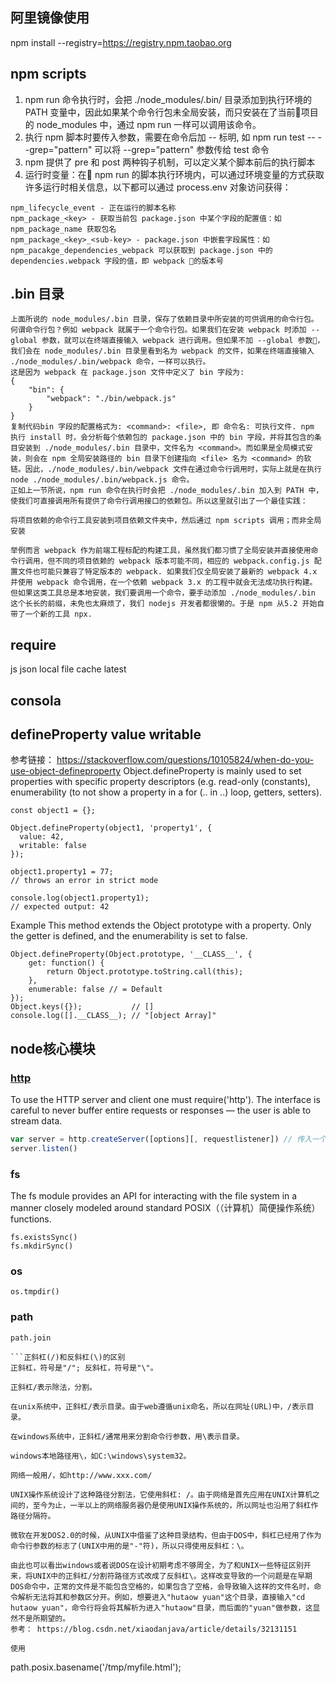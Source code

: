 ## 阿里镜像使用
npm install  --registry=https://registry.npm.taobao.org

## npm scripts
1. npm run 命令执行时，会把 ./node_modules/.bin/ 目录添加到执行环境的 PATH 变量中，因此如果某个命令行包未全局安装，而只安装在了当前项目的 node_modules 中，通过 npm run 一样可以调用该命令。
2. 执行 npm 脚本时要传入参数，需要在命令后加 -- 标明, 如 npm run test -- --grep="pattern" 可以将 --grep="pattern" 参数传给 test 命令
3. npm 提供了 pre 和 post 两种钩子机制，可以定义某个脚本前后的执行脚本
4. 运行时变量：在 npm run 的脚本执行环境内，可以通过环境变量的方式获取许多运行时相关信息，以下都可以通过 process.env 对象访问获得：

```
npm_lifecycle_event - 正在运行的脚本名称
npm_package_<key> - 获取当前包 package.json 中某个字段的配置值：如 npm_package_name 获取包名
npm_package_<key>_<sub-key> - package.json 中嵌套字段属性：如 npm_pacakge_dependencies_webpack 可以获取到 package.json 中的 dependencies.webpack 字段的值，即 webpack 的版本号

```

## .bin 目录
```
上面所说的 node_modules/.bin 目录，保存了依赖目录中所安装的可供调用的命令行包。
何谓命令行包？例如 webpack 就属于一个命令行包。如果我们在安装 webpack 时添加 --global 参数，就可以在终端直接输入 webpack 进行调用。但如果不加 --global 参数，我们会在 node_modules/.bin 目录里看到名为 webpack 的文件，如果在终端直接输入 ./node_modules/.bin/webpack 命令，一样可以执行。
这是因为 webpack 在 package.json 文件中定义了 bin 字段为:
{
    "bin": {
        "webpack": "./bin/webpack.js"
    }
}
复制代码bin 字段的配置格式为: <command>: <file>, 即 命令名: 可执行文件. npm 执行 install 时，会分析每个依赖包的 package.json 中的 bin 字段，并将其包含的条目安装到 ./node_modules/.bin 目录中，文件名为 <command>。而如果是全局模式安装，则会在 npm 全局安装路径的 bin 目录下创建指向 <file> 名为 <command> 的软链。因此，./node_modules/.bin/webpack 文件在通过命令行调用时，实际上就是在执行 node ./node_modules/.bin/webpack.js 命令。
正如上一节所说，npm run 命令在执行时会把 ./node_modules/.bin 加入到 PATH 中，使我们可直接调用所有提供了命令行调用接口的依赖包。所以这里就引出了一个最佳实践：

将项目依赖的命令行工具安装到项目依赖文件夹中，然后通过 npm scripts 调用；而非全局安装

举例而言 webpack 作为前端工程标配的构建工具，虽然我们都习惯了全局安装并直接使用命令行调用，但不同的项目依赖的 webpack 版本可能不同，相应的 webpack.config.js 配置文件也可能只兼容了特定版本的 webpack. 如果我们仅全局安装了最新的 webpack 4.x 并使用 webpack 命令调用，在一个依赖 webpack 3.x 的工程中就会无法成功执行构建。
但如果这类工具总是本地安装，我们要调用一个命令，要手动添加 ./node_modules/.bin 这个长长的前缀，未免也太麻烦了，我们 nodejs 开发者都很懒的。于是 npm 从5.2 开始自带了一个新的工具 npx.
```

## require
js json local file cache latest

## consola

## defineProperty value writable
参考链接： https://stackoverflow.com/questions/10105824/when-do-you-use-object-defineproperty
Object.defineProperty is mainly used to set properties with specific property descriptors (e.g. read-only (constants), enumerability (to not show a property in a for (.. in ..) loop, getters, setters).
```
const object1 = {};

Object.defineProperty(object1, 'property1', {
  value: 42,
  writable: false
});

object1.property1 = 77;
// throws an error in strict mode

console.log(object1.property1);
// expected output: 42
```
Example
This method extends the Object prototype with a property. Only the getter is defined, and the enumerability is set to false.

```
Object.defineProperty(Object.prototype, '__CLASS__', {
    get: function() {
        return Object.prototype.toString.call(this);
    },
    enumerable: false // = Default
});
Object.keys({});           // []
console.log([].__CLASS__); // "[object Array]"
```

## node核心模块
### [http](https://nodejs.org/dist/latest-v12.x/docs/api/http.html)
To use the HTTP server and client one must require('http').
 The interface is careful to never buffer entire requests or responses — the user is able to stream data.

```javascript
var server = http.createServer([options][, requestlistener]) // 传入一个输入和输出
server.listen()


```
### fs
The fs module provides an API for interacting with the file system in a manner closely modeled around standard POSIX（（计算机）简便操作系统） functions.

```
fs.existsSync()
fs.mkdirSync()
```

### os
```
os.tmpdir()
```
### path
```
path.join

```正斜杠(/)和反斜杠(\)的区别
正斜杠，符号是"/"; 反斜杠，符号是"\"。

正斜杠/表示除法，分割。

在unix系统中，正斜杠/表示目录。由于web遵循unix命名，所以在网址(URL)中，/表示目录。

在windows系统中，正斜杠/通常用来分割命令行参数，用\表示目录。

windows本地路径用\，如C:\windows\system32。

网络一般用/，如http://www.xxx.com/

UNIX操作系统设计了这种路径分割法，它使用斜杠: /。由于网络是首先应用在UNIX计算机之间的，至今为止，一半以上的网络服务器仍是使用UNIX操作系统的，所以网址也沿用了斜杠作路径分隔符。

微软在开发DOS2.0的时候，从UNIX中借鉴了这种目录结构，但由于DOS中，斜杠已经用了作为命令行参数的标志了(UNIX中用的是"-"符)，所以只得使用反斜杠：\。

由此也可以看出windows或者说DOS在设计初期考虑不够周全，为了和UNIX一些特征区别开来，将UNIX中的正斜杠/分割符路径方式改成了反斜杠\。这样改变导致的一个问题是在早期DOS命令中，正常的文件是不能包含空格的，如果包含了空格，会导致输入这样的文件名时，命令解析无法将其和参数区分开。例如，想要进入"hutaow yuan"这个目录，直接输入"cd hutaow yuan"，命令行将会将其解析为进入"hutaow"目录，而后面的"yuan"做参数，这显然不是所期望的。
参考： https://blog.csdn.net/xiaodanjava/article/details/32131151

使用
```
path.posix.basename('/tmp/myfile.html');
```